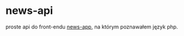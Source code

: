 # news-api
proste api do front-endu [news-app](https://github.com/michalch775/news-app), na którym poznawałem język php.
